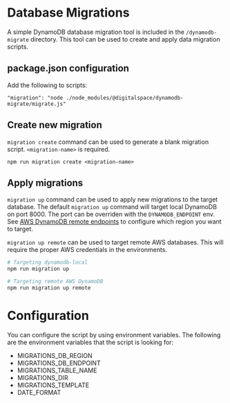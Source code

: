 # Database Migrations

A simple DynamoDB database migration tool is included in the `/dynamodb-migrate` directory. This tool can be used to create and apply data migration scripts.

## package.json configuration

Add the following to scripts:

```
"migration": "node ./node_modules/@digitalspace/dynamodb-migrate/migrate.js"
```

## Create new migration

`migration create` command can be used to generate a blank migration script. `<migration-name>` is required.

```
npm run migration create <migration-name>
```

## Apply migrations

`migration up` command can be used to apply new migrations to the target database. The default `migration up` command will target local DynamoDB on port 8000. The port can be overriden with the `DYNAMODB_ENDPOINT` env. See [AWS DynamoDB remote endpoints](https://docs.aws.amazon.com/general/latest/gr/ddb.html) to configure which region you want to target.

`migration up remote` can be used to target remote AWS databases. This will require the proper AWS credentials in the environments.

```bash
# Targeting dynamodb-local
npm run migration up

# Targeting remote AWS DynamoDB
npm run migration up remote
```

# Configuration

You can configure the script by using environment variables. The following are the environment variables that the script is looking for:

- MIGRATIONS_DB_REGION
- MIGRATIONS_DB_ENDPOINT
- MIGRATIONS_TABLE_NAME
- MIGRATIONS_DIR
- MIGRATIONS_TEMPLATE
- DATE_FORMAT
